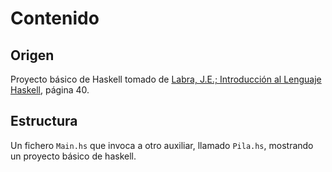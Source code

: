<meta http-equiv='Content-Type' content='text/html; charset=utf-8' />

# Contenido

## Origen

Proyecto básico de Haskell tomado de
[Labra, J.E.; Introducción al Lenguaje Haskell](http://www.x.edu.uy/inet/IntHaskell98.pdf),
página 40.

## Estructura

Un fichero `Main.hs` que invoca a otro auxiliar, llamado `Pila.hs`,
mostrando un proyecto básico de haskell.
